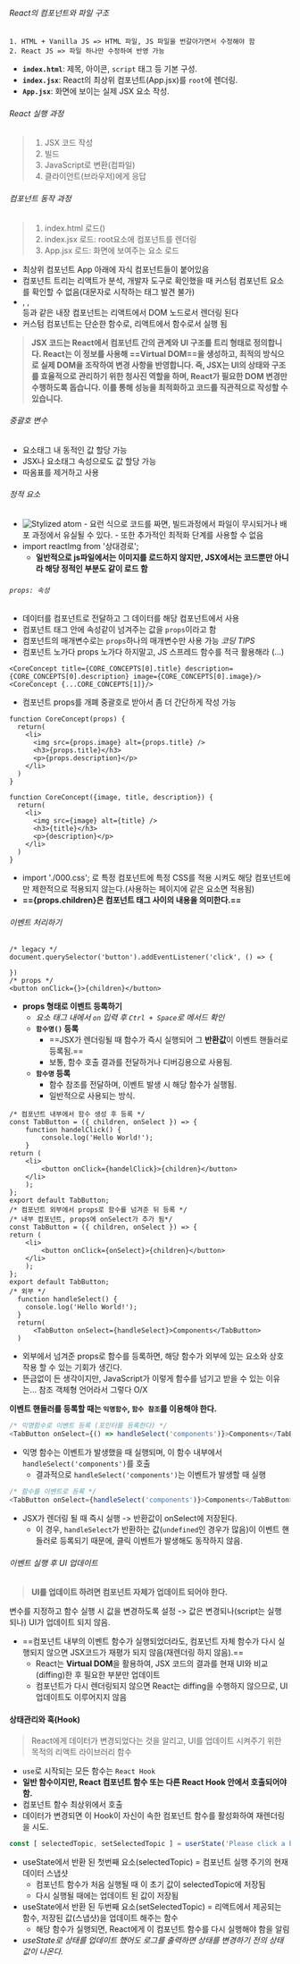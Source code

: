 ###### React의 컴포넌트와 파일 구조
	1. HTML + Vanilla JS => HTML 파일, JS 파일을 번갈아가면서 수정해야 함
	2. React JS => 파일 하나만 수정하여 반영 가능
- **`index.html`**: 제목, 아이콘, `script` 태그 등 기본 구성.
- **`index.jsx`**: React의 최상위 컴포넌트(App.jsx)를 `root`에 렌더링.
- **`App.jsx`**: 화면에 보이는 실제 JSX 요소 작성.
###### React 실행 과정
> 1. JSX 코드 작성 
> 2. 빌드 
> 3. JavaScript로 변환(컴파일) 
> 4. 클라이언트(브라우저)에게 응답
###### 컴포넌트 동작 과정
> 1. index.html 로드(<script type="module" src="index.jsx"></script>)
> 2. index.jsx 로드: root요소에 <App /> 컴포넌트를 렌더링
> 3. App.jsx 로드: 화면에 보여주는 요소 로드
- 최상위 컴포넌트 App 아래에 자식 컴포넌트들이 붙어있음
- 컴포넌트 트리는 리액트가 분석, 개발자 도구로 확인했을 때 커스텀 컴포넌트 요소를 확인할 수 없음(대문자로 시작하는 태그 발견 불가)
- <head></head>, <image />, <div></div>등과 같은 내장 컴포넌트는 리액트에서 DOM 노드로서 렌더링 된다
- 커스텀 컴포넌트는 단순한 함수로, 리액트에서 함수로서 실행 됨

> **JSX 코드는 React에서 컴포넌트 간의 관계와 UI 구조를 트리 형태로 정의합니다. React는 이 정보를 사용해 ==Virtual DOM==을 생성하고, 최적의 방식으로 실제 DOM을 조작하여 변경 사항을 반영합니다. 즉, JSX는 UI의 상태와 구조를 효율적으로 관리하기 위한 청사진 역할을 하며, React가 필요한 DOM 변경만 수행하도록 돕습니다. 이를 통해 성능을 최적화하고 코드를 직관적으로 작성할 수 있습니다.**
###### 중괄호 변수
- 요소태그 내 동적인 값 할당 가능
- JSX나 요소태그 속성으로도 값 할당 가능
- 따옴표를 제거하고 사용
###### 정적 요소
- <img src="src/assets/react-core-concepts.png" alt="Stylized atom" /> 
	- 요런 식으로 코드를 짜면, 빌드과정에서 파일이 무시되거나 배포 과정에서 유실될 수 있다.
	- 또한 추가적인 최적화 단계를 사용할 수 없음
- import reactImg from '상대경로';
	- **일반적으로 js파일에서는 이미지를 로드하지 않지만, JSX에서는 코드뿐만 아니라 해당 정적인 부분도 같이 로드 함**
###### `props: 속성`
- 데이터를 컴포넌트로 전달하고 그 데이터를 해당 컴포넌트에서 사용
- 컴포넌트 태그 안에 속성같이 넘겨주는 값을 `props`이라고 함
- 컴포넌트의 매개변수로는 `props`하나의 매개변수만 사용 가능
_코딩 TIPS_
- 컴포넌트 노가다 props 노가다 하지말고, JS 스프레드 함수를 적극 활용해라 (...)
```JSX
<CoreConcept title={CORE_CONCEPTS[0].title} description={CORE_CONCEPTS[0].description} image={CORE_CONCEPTS[0].image}/>
<CoreConcept {...CORE_CONCEPTS[1]}/>
```
- 컴포넌트 props를 개폐 중괄호로 받아서 좀 더 간단하게 작성 가능
```JSX
function CoreConcept(props) {
  return(
    <li>
      <img src={props.image} alt={props.title} />
      <h3>{props.title}</h3>
      <p>{props.description}</p>
    </li>
  )
}

function CoreConcept({image, title, description}) {
  return(
    <li>
      <img src={image} alt={title} />
      <h3>{title}</h3>
      <p>{description}</p>
    </li>
  )
}
```
- import './000.css'; 로 특정 컴포넌트에 특정 CSS를 적용 시켜도 해당 컴포넌트에만 제한적으로 적용되지 않는다.(사용하는 페이지에 같은 요소면 적용됨)
- **=={props.children}은 컴포넌트 태그 사이의 내용을 의미한다.==**
###### 이벤트 처리하기
```JSX
/* legacy */
document.querySelector('button').addEventListener('click', () => {

})
/* props */
<button onClick={}>{children}</button>
```
- **props 형태로 이벤트 등록하기**
	- *요소 태그 내에서 `on` 입력 후 `Ctrl + Space`로 메서드 확인*
	- **`함수명()` 등록** 
		- ==JSX가 렌더링될 때 함수가 즉시 실행되어 그 **반환값**이 이벤트 핸들러로 등록됨.== 
		- 보통, 함수 호출 결과를 전달하거나 디버깅용으로 사용됨.
	- **`함수명` 등록** 
		- 함수 참조를 전달하며, 이벤트 발생 시 해당 함수가 실행됨. 
		- 일반적으로 사용되는 방식.
```JSX
/* 컴포넌트 내부에서 함수 생성 후 등록 */
const TabButton = ({ children, onSelect }) => {
    function handelClick() {
        console.log('Hello World!');
    }    
return (
    <li>
        <button onClick={handelClick}>{children}</button>
    </li>
    );
};
export default TabButton;
/* 컴포넌트 외부에서 props로 함수를 넘겨준 뒤 등록 */
/* 내부 컴포넌트, props에 onSelect가 추가 됨*/
const TabButton = ({ children, onSelect }) => {
return (
    <li>
        <button onClick={onSelect}>{children}</button>
    </li>
    );
};
export default TabButton;
/* 외부 */
  function handleSelect() {
    console.log('Hello World!');
  }
  return(
	  <TabButton onSelect={handleSelect}>Components</TabButton>
  )
```
- 외부에서 넘겨준 props로 함수를 등록하면, 해당 함수가 외부에 있는 요소와 상호작용 할 수 있는 기회가 생긴다.
- 뜬금없이 든 생각이지만, JavaScript가 이렇게 함수를 넘기고 받을 수 있는 이유는... 참조 객체형 언어라서 그렇다 O/X

**이벤트 핸들러를 등록할 때는 `익명함수`, `함수 참조`를 이용해야 한다.**
```Javascript
/* 익명함수로 이벤트 등록 (포인터를 등록한다) */
<TabButton onSelect={() => handleSelect('components')}>Components</TabButton>
```
- 익명 함수는 이벤트가 발생했을 때 실행되며, 이 함수 내부에서 `handleSelect('components')`를 호출
	- 결과적으로 `handleSelect('components')`는 이벤트가 발생할 때 실행
```Javascript
/* 함수를 이벤트로 등록 */
<TabButton onSelect={handleSelect('components')}>Components</TabButton>
```
- JSX가 렌더링 될 때 즉시 실행 -> 반환값이 onSelect에 저장된다.
	- 이 경우, `handleSelect`가 반환하는 값(`undefined`인 경우가 많음)이 이벤트 핸들러로 등록되기 때문에, 클릭 이벤트가 발생해도 동작하지 않음.
###### 이벤트 실행 후 UI 업데이트
> **UI를 업데이트 하려면 컴포넌트 자체가 업데이트 되어야 한다.**

변수를 지정하고 함수 실행 시 값을 변경하도록 설정 -> 값은 변경되나(script는 실행 되나) UI가 업데이트 되지 않음.
- ==컴포넌트 내부의 이벤트 함수가 실행되었더라도, 컴포넌트 자체 함수가 다시 실행되지 않으면 JSX코드가 재평가 되지 않음(재렌더링 하지 않음).==
	- React는 **Virtual DOM**을 활용하여, JSX 코드의 결과를 현재 UI와 비교(diffing)한 후 필요한 부분만 업데이트
	- 컴포넌트가 다시 렌더링되지 않으면 React는 diffing을 수행하지 않으므로, UI 업데이트도 이루어지지 않음

#### 상태관리와 훅(Hook)
> React에게 데이터가 변경되었다는 것을 알리고, UI를 업데이트 시켜주기 위한 목적의 리액트 라이브러리 함수
- `use`로 시작되는 모든 함수는 `React Hook`
- **일반 함수이지만, React 컴포넌트 함수 또는 다른 React Hook 안에서 호출되어야 함.**
- 컴포넌트 함수 최상위에서 호출
- 데이터가 변경되면 이 Hook이 자신이 속한 컴포넌트 함수를 활성화하여 재렌더링을 시도.
```Javascript
const [ selectedTopic, setSelectedTopic ] = userState('Please click a button');
```
- useState에서 반환 된 첫번째 요소(selectedTopic) = 컴포넌트 실행 주기의 현재 데이터 스냅샷
	- 컴포넌트 함수가 처음 실행될 때 이 초기 값이 selectedTopic에 저장됨
	- 다시 실행될 때에는 업데이트 된 값이 저장됨
- useState에서 반환 된 두번째 요소(setSelectedTopic) = 리액트에서 제공되는 함수, 저장된 값(스냅샷)을 업데이트 해주는 함수
	- 해당 함수가 실행되면, React에게 이 컴포넌트 함수를 다시 실행해야 함을 알림
- *useState로 상태를 업데이트 했어도 로그를 출력하면 상태를 변경하기 전의 상태 값이 나온다.*
